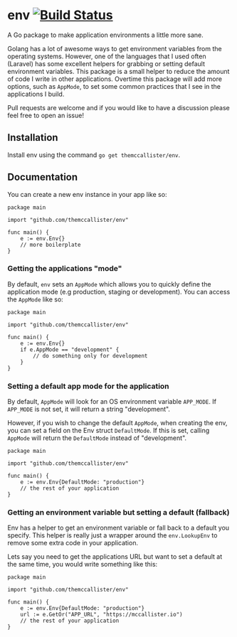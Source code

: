 # env [![Build Status](https://travis-ci.org/themccallister/env.svg?branch=master)](https://travis-ci.org/themccallister/env)
A Go package to make application environments a little more sane.

Golang has a lot of awesome ways to get environment variables from the operating systems. However, one of the languages that I used often (Laravel) has some excellent helpers for grabbing or setting default environment variables. This package is a small helper to reduce the amount of code I write in other applications. Overtime this package will add more options, such as `AppMode`, to set some common practices that I see in the applications I build.

Pull requests are welcome and if you would like to have a discussion please feel free to open an issue!

## Installation

Install env using the command `go get themccallister/env`.

## Documentation

You can create a new env instance in your app like so:

    package main

    import "github.com/themccallister/env"

    func main() {
        e := env.Env{}
        // more boilerplate
    }

### Getting the applications "mode"

By default, `env` sets an `AppMode` which allows you to quickly define the application mode (e.g production, staging or development). You can access the `AppMode` like so:

    package main

    import "github.com/themccallister/env"

    func main() {
        e := env.Env{}
        if e.AppMode == "development" {
            // do something only for development
        }
    }

### Setting a default app mode for the application

By default, `AppMode` will look for an OS environment variable `APP_MODE`. If `APP_MODE` is not set, it will return a string "development".

However, if you wish to change the default `AppMode`, when creating the env, you can set a field on the Env struct `DefaultMode`. If this is set, calling `AppMode` will return the `DefaultMode` instead of "development".

    package main

    import "github.com/themccallister/env"

    func main() {
        e := env.Env{DefaultMode: "production"}
        // the rest of your application
    }

### Getting an environment variable but setting a default (fallback)

Env has a helper to get an environment variable or fall back to a default you specify. This helper is really just a wrapper around the `env.LookupEnv` to remove some extra code in your application.

Lets say you need to get the applications URL but want to set a default at the same time, you would write something like this:

    package main

    import "github.com/themccallister/env"

    func main() {
        e := env.Env{DefaultMode: "production"}
        url := e.GetOr("APP_URL", "https://mccallister.io")
        // the rest of your application
    }
